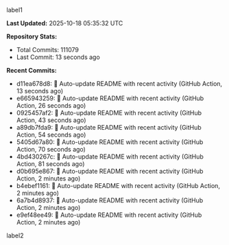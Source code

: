 
label1 
<!-- ACTIVITY_START -->
**Last Updated:** 2025-10-18 05:35:32 UTC

**Repository Stats:**
- Total Commits: 111079
- Last Commit: 13 seconds ago

**Recent Commits:**
- d11ea678d8: 🤖 Auto-update README with recent activity (GitHub Action, 13 seconds ago)
- e665943259: 🤖 Auto-update README with recent activity (GitHub Action, 26 seconds ago)
- 0925457af2: 🤖 Auto-update README with recent activity (GitHub Action, 43 seconds ago)
- a89db7fda9: 🤖 Auto-update README with recent activity (GitHub Action, 54 seconds ago)
- 5405d67a80: 🤖 Auto-update README with recent activity (GitHub Action, 70 seconds ago)
- 4bd430267c: 🤖 Auto-update README with recent activity (GitHub Action, 81 seconds ago)
- d0b695e867: 🤖 Auto-update README with recent activity (GitHub Action, 2 minutes ago)
- b4ebef1161: 🤖 Auto-update README with recent activity (GitHub Action, 2 minutes ago)
- 6a7b4d8937: 🤖 Auto-update README with recent activity (GitHub Action, 2 minutes ago)
- e9ef48ee49: 🤖 Auto-update README with recent activity (GitHub Action, 2 minutes ago)
<!-- ACTIVITY_END -->

label2
